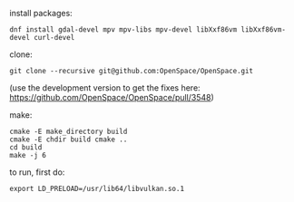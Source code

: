 install packages:

```
dnf install gdal-devel mpv mpv-libs mpv-devel libXxf86vm libXxf86vm-devel curl-devel
```

clone:

```
git clone --recursive git@github.com:OpenSpace/OpenSpace.git
```

(use the development version to get the fixes here:
https://github.com/OpenSpace/OpenSpace/pull/3548)


make:

```
cmake -E make_directory build
cmake -E chdir build cmake ..
cd build
make -j 6
```



to run, first do:

```
export LD_PRELOAD=/usr/lib64/libvulkan.so.1
```
